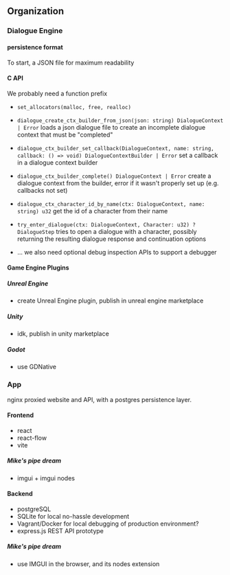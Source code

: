
## Organization

### Dialogue Engine

#### persistence format

To start, a JSON file for maximum readability

#### C API

We probably need a function prefix

- `set_allocators(malloc, free, realloc)`

- `dialogue_create_ctx_builder_from_json(json: string) DialogueContext | Error`
  loads a json dialogue file to create an incomplete dialogue context that must be "completed"

- `dialogue_ctx_builder_set_callback(DialogueContext, name: string, callback: () => void) DialogueContextBuilder | Error`
  set a callback in a dialogue context builder

- `dialogue_ctx_builder_complete() DialogueContext | Error`
  create a dialogue context from the builder, error if it wasn't properly set up (e.g. callbacks not set)

- `dialogue_ctx_character_id_by_name(ctx: DialogueContext, name: string) u32`
  get the id of a character from their name

- `try_enter_dialogue(ctx: DialogueContext, Character: u32) ?DialogueStep`
  tries to open a dialogue with a character, possibly returning the resulting dialogue
  response and continuation options

- ... we also need optional debug inspection APIs to support a debugger

#### Game Engine Plugins

##### Unreal Engine

- create Unreal Engine plugin, publish in unreal engine marketplace

##### Unity

- idk, publish in unity marketplace

##### Godot

- use GDNative

### App

nginx proxied website and API, with a postgres persistence layer.

#### Frontend

- react
- react-flow
- vite

##### Mike's pipe dream

- imgui + imgui nodes

#### Backend

- postgreSQL
- SQLite for local no-hassle development
- Vagrant/Docker for local debugging of production environment?
- express.js REST API prototype

##### Mike's pipe dream

- use IMGUI in the browser, and its nodes extension
